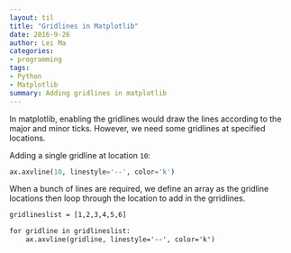 ```yaml
---
layout: til
title: "Gridlines in Matplotlib"
date: 2016-9-26
author: Lei Ma
categories:
- programming
tags:
- Python
- Matplotlib
summary: Adding gridlines in matplotlib
---
```


In matplotlib, enabling the gridlines would draw the lines according to the major and minor ticks. However, we need some gridlines at specified locations.

Adding a single gridline at location `10`:

```python
ax.axvline(10, linestyle='--', color='k')
```

When a bunch of lines are required, we define an array as the gridline locations then loop through the location to add in the grridlines.

```tex
gridlineslist = [1,2,3,4,5,6]

for gridline in gridlineslist:
    ax.axvline(gridline, linestyle='--', color='k')
```
